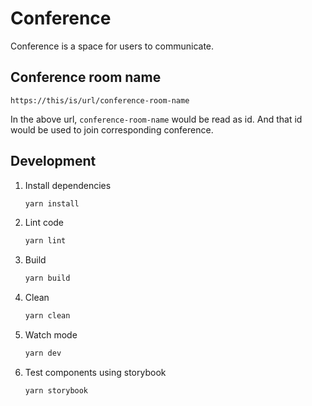 # Conference

Conference is a space for users to communicate.

## Conference room name
```
https://this/is/url/conference-room-name
```
In the above url, `conference-room-name` would be read as id. And that id would be used to join corresponding conference.

## Development

1. Install dependencies

   ```bash
   yarn install
   ```

2. Lint code

   ```bash
   yarn lint
   ```

3. Build

   ```bash
   yarn build
   ```

4. Clean

   ```bash
   yarn clean
   ```

5. Watch mode
   ```bash
   yarn dev
   ```

6. Test components using storybook
   ```bash
   yarn storybook
   ```

